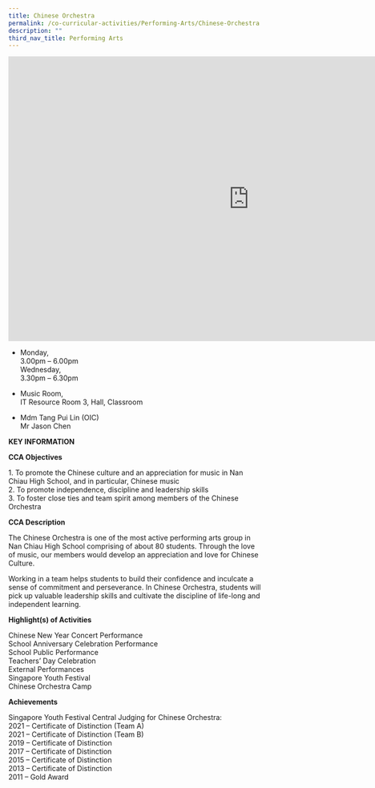 ```yaml
---
title: Chinese Orchestra
permalink: /co-curricular-activities/Performing-Arts/Chinese-Orchestra
description: ""
third_nav_title: Performing Arts
---
```

<iframe allowfullscreen="true" height="569" width="960" frameborder="0" src="https://docs.google.com/presentation/d/e/2PACX-1vROTMzIgjqbJxyMsn-sTeouAKJ29k2EZ6JYPC8RzvcpgjkTUsAQqgdT5qR_u-wA7tPubBddWk8XvoDv/embed?start=false&amp;loop=false&amp;delayms=3000"></iframe>

*   Monday,  
    3.00pm – 6.00pm  
    Wednesday,  
    3.30pm – 6.30pm  
    
*   Music Room,  
    IT Resource Room 3, Hall, Classroom

*   Mdm Tang Pui Lin (OIC)  
    Mr Jason Chen
		
**KEY INFORMATION**

**CCA Objectives**

1\. To promote the Chinese culture and an appreciation for music in Nan Chiau High School, and in particular, Chinese music<br>
2\. To promote independence, discipline and leadership skills<br>
3\. To foster close ties and team spirit among members of the Chinese Orchestra

**CCA Description**

The Chinese Orchestra is one of the most active performing arts group in Nan Chiau High School comprising of about 80 students. Through the love of music, our members would develop an appreciation and love for Chinese Culture.

  

Working in a team helps students to build their confidence and inculcate a sense of commitment and perseverance. In Chinese Orchestra, students will pick up valuable leadership skills and cultivate the discipline of life-long and independent learning.

**Highlight(s) of Activities**

Chinese New Year Concert Performance<br>
School Anniversary Celebration Performance<br>
School Public Performance<br>
Teachers’ Day Celebration<br>
External Performances<br>
Singapore Youth Festival<br>
Chinese Orchestra Camp

**Achievements**

Singapore Youth Festival Central Judging for Chinese Orchestra:<br>
2021 – Certificate of Distinction (Team A)<br>
2021 – Certificate of Distinction (Team B)<br>
2019 – Certificate of Distinction<br>
2017 – Certificate of Distinction<br>
2015 – Certificate of Distinction<br>
2013 – Certificate of Distinction<br>
2011 – Gold Award